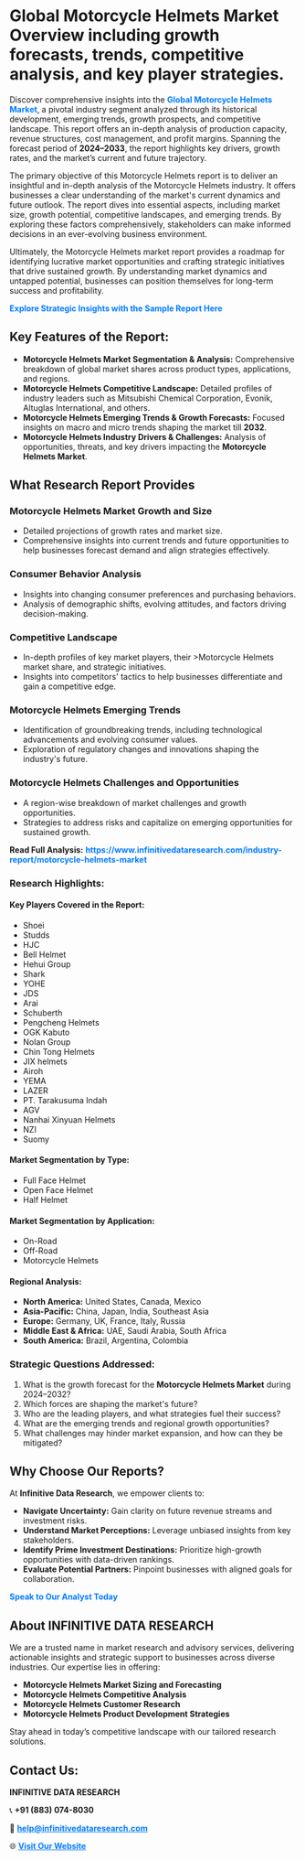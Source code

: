<h1>Global Motorcycle Helmets Market Overview including growth forecasts, trends, competitive analysis, and key player strategies.</h1>
<p>
Discover comprehensive insights into the 
<a href="https://www.infinitivedataresearch.com/industry-report/motorcycle-helmets-market" rel="dofollow" style="color: #007BFF; text-decoration: none;"><strong>Global Motorcycle Helmets Market</strong></a>, a pivotal industry segment analyzed through its historical development, emerging trends, growth prospects, and competitive landscape. This report offers an in-depth analysis of production capacity, revenue structures, cost management, and profit margins. Spanning the forecast period of <strong>2024–2033</strong>, the report highlights key drivers, growth rates, and the market’s current and future trajectory.
</p>
<p>
The primary objective of this Motorcycle Helmets report is to deliver an insightful and in-depth analysis of the Motorcycle Helmets industry. It offers businesses a clear understanding of the market's current dynamics and future outlook. The report dives into essential aspects, including market size, growth potential, competitive landscapes, and emerging trends. By exploring these factors comprehensively, stakeholders can make informed decisions in an ever-evolving business environment.
</p>
<p>
Ultimately, the Motorcycle Helmets market report provides a roadmap for identifying lucrative market opportunities and crafting strategic initiatives that drive sustained growth. By understanding market dynamics and untapped potential, businesses can position themselves for long-term success and profitability.
</p>
<p>
<a href="https://www.infinitivedataresearch.com/request-sample/reportId=102563" style="color: #007BFF; text-decoration: none;"><strong>Explore Strategic Insights with the Sample Report Here</strong></a>
</p>

<h2>Key Features of the Report:</h2>
<ul>
<li><strong>Motorcycle Helmets Market Segmentation & Analysis:</strong> Comprehensive breakdown of global market shares across product types, applications, and regions.</li>
<li><strong>Motorcycle Helmets Competitive Landscape:</strong> Detailed profiles of industry leaders such as Mitsubishi Chemical Corporation, Evonik, Altuglas International, and others.</li>
<li><strong>Motorcycle Helmets Emerging Trends & Growth Forecasts:</strong> Focused insights on macro and micro trends shaping the market till <strong>2032</strong>.</li>
<li><strong>Motorcycle Helmets Industry Drivers & Challenges:</strong> Analysis of opportunities, threats, and key drivers impacting the <strong>Motorcycle Helmets Market</strong>.</li>
</ul>

<h2>What Research Report Provides</h2>
<h3>Motorcycle Helmets Market Growth and Size</h3>
<ul>
<li>Detailed projections of growth rates and market size.</li>
<li>Comprehensive insights into current trends and future opportunities to help businesses forecast demand and align strategies effectively.</li>
</ul>

<h3>Consumer Behavior Analysis</h3>
<ul>
<li>Insights into changing consumer preferences and purchasing behaviors.</li>
<li>Analysis of demographic shifts, evolving attitudes, and factors driving decision-making.</li>
</ul>

<h3>Competitive Landscape</h3>
<ul>
<li>In-depth profiles of key market players, their >Motorcycle Helmets market share, and strategic initiatives.</li>
<li>Insights into competitors' tactics to help businesses differentiate and gain a competitive edge.</li>
</ul>

<h3>Motorcycle Helmets Emerging Trends</h3>
<ul>
<li>Identification of groundbreaking trends, including technological advancements and evolving consumer values.</li>
<li>Exploration of regulatory changes and innovations shaping the industry's future.</li>
</ul>

<h3>Motorcycle Helmets Challenges and Opportunities</h3>
<ul>
<li>A region-wise breakdown of market challenges and growth opportunities.</li>
<li>Strategies to address risks and capitalize on emerging opportunities for sustained growth.</li>
</ul>
<p><strong>Read Full Analysis:</strong> <a href="https://www.infinitivedataresearch.com/industry-report/motorcycle-helmets-market" rel="dofollow" style="color: #007BFF; text-decoration: none;"><strong>https://www.infinitivedataresearch.com/industry-report/motorcycle-helmets-market</strong></a></p>
<h3>Research Highlights:</h3>
<h4>Key Players Covered in the Report:</h4>
<ul><li>Shoei</li><li>Studds</li><li>HJC</li><li>Bell Helmet</li><li>Hehui Group</li><li>Shark</li><li>YOHE</li><li>JDS</li><li>Arai</li><li>Schuberth</li><li>Pengcheng Helmets</li><li>OGK Kabuto</li><li>Nolan Group</li><li>Chin Tong Helmets</li><li>JIX helmets</li><li>Airoh</li><li>YEMA</li><li>LAZER</li><li>PT. Tarakusuma Indah</li><li>AGV</li><li>Nanhai Xinyuan Helmets</li><li>NZI</li><li>Suomy</li></ul>
<h4>Market Segmentation by Type:</h4>
<ul><li>Full Face Helmet</li><li>Open Face Helmet</li><li>Half Helmet</li></ul>
<h4>Market Segmentation by Application:</h4>
<ul><li>On-Road</li><li>Off-Road</li><li>Motorcycle Helmets</li></ul>

<h4>Regional Analysis:</h4>
<ul>
<li><strong>North America:</strong> United States, Canada, Mexico</li>
<li><strong>Asia-Pacific:</strong> China, Japan, India, Southeast Asia</li>
<li><strong>Europe:</strong> Germany, UK, France, Italy, Russia</li>
<li><strong>Middle East & Africa:</strong> UAE, Saudi Arabia, South Africa</li>
<li><strong>South America:</strong> Brazil, Argentina, Colombia</li>
</ul>

<h3>Strategic Questions Addressed:</h3>
<ol>
<li>What is the growth forecast for the <strong>Motorcycle Helmets Market</strong> during 2024–2032?</li>
<li>Which forces are shaping the market's future?</li>
<li>Who are the leading players, and what strategies fuel their success?</li>
<li>What are the emerging trends and regional growth opportunities?</li>
<li>What challenges may hinder market expansion, and how can they be mitigated?</li>
</ol>

<h2>Why Choose Our Reports?</h2>
<p>At <strong>Infinitive Data Research</strong>, we empower clients to:</p>
<ul>
<li><strong>Navigate Uncertainty:</strong> Gain clarity on future revenue streams and investment risks.</li>
<li><strong>Understand Market Perceptions:</strong> Leverage unbiased insights from key stakeholders.</li>
<li><strong>Identify Prime Investment Destinations:</strong> Prioritize high-growth opportunities with data-driven rankings.</li>
<li><strong>Evaluate Potential Partners:</strong> Pinpoint businesses with aligned goals for collaboration.</li>
</ul>
<p><a href="https://www.infinitivedataresearch.com/industry-report/motorcycle-helmets-market" rel="dofollow" style="color: #007BFF; text-decoration: none;"><strong>Speak to Our Analyst Today</strong></a></p>

<h2>About INFINITIVE DATA RESEARCH</h2>
<p>We are a trusted name in market research and advisory services, delivering actionable insights and strategic support to businesses across diverse industries. Our expertise lies in offering:</p>
<ul>
<li><strong>Motorcycle Helmets Market Sizing and Forecasting</strong></li>
<li><strong>Motorcycle Helmets Competitive Analysis</strong></li>
<li><strong>Motorcycle Helmets Customer Research</strong></li>
<li><strong>Motorcycle Helmets Product Development Strategies</strong></li>
</ul>
<p>Stay ahead in today’s competitive landscape with our tailored research solutions.</p>

<h2>Contact Us:</h2>
<p><strong>INFINITIVE DATA RESEARCH</strong></p>
<p>📞 <strong>+91 (883) 074-8030</strong></p>
<p>📧 <strong><a href="mailto:help@infinitivedataresearch.com" style="color: #007BFF;">help@infinitivedataresearch.com</a></strong></p>
<p>🌐 <strong><a href="https://www.infinitivedataresearch.com" rel="dofollow" style="color: #007BFF;">Visit Our Website</a></strong></p>